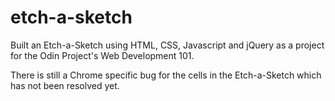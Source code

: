 # etch-a-sketch

Built an Etch-a-Sketch using HTML, CSS, Javascript and jQuery
as a project for the Odin Project's Web Development 101.

There is still a Chrome specific bug for the cells in the Etch-a-Sketch which has not been resolved yet.
